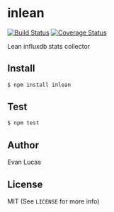 # inlean

[![Build Status](https://travis-ci.org/helpdotcom/inlean.svg)](https://travis-ci.org/helpdotcom/inlean)
[![Coverage Status](https://coveralls.io/repos/helpdotcom/inlean/badge.svg?branch=master&service=github)](https://coveralls.io/github/helpdotcom/inlean?branch=master)

Lean influxdb stats collector

## Install

```bash
$ npm install inlean
```

## Test

```bash
$ npm test
```

## Author

Evan Lucas

## License

MIT (See `LICENSE` for more info)
